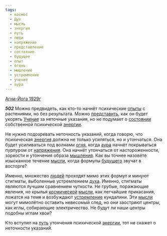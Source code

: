 ```yaml
---
tags:
  - космос
  - Дух
  - мысль
  - энергия
  - путь
  - люди
  - напряжение
  - представление
  - состояние
  - будущее
  - опыт
  - огонь
  - мышление
  - устремление
  - учение
  - аура
---
```


[Агни-Йога 1929г](/agni/1929)

___502___
Можно предвидеть, как кто-то начнёт психические [опыты](/tag/#опыт) с растениями, но без результата. Можно [представить](/tag/#представление), как он будет укорять [Учение](/tag/#учение) за неточные указания, но не подумает о [состоянии](/tag/#состояние) собственной психической [энергии](/tag/#[энергия](/tag/#энергия)).   

Не нужно подозревать неточность указаний, когда говорю, что психическая [энергия](/tag/#энергия) должна не только усиляться, но и утончаться. Она будет усиливаться под волнами [огня](/tag/#огонь), когда [аура](/tag/#аура) начнёт покрываться пурпуром от [напряжения](/tag/#напряжение). Она начнёт утончаться от настороженности, зоркости и утончения образа [мышления](/tag/#мышление). Как вы точнее назовёте изысканное течение [мысли](/tag/#мысль), когда формулы [будущего](/tag/#будущее) звучат в восторге?   

Именно, множество [людей](/tag/#люди) проходят мимо этих формул и минуют стигматы, выболенные устремлением [духа](/tag/#Дух). Именно, стигматы являются лучшим сравнением чуткости. Не грубые, поражающие явления, но крылья [космической](/tag/#космос) [мысли](/tag/#мысль), как легчайшие прикасания, ложатся на темя и возбуждают [устремление](/tag/#устремление) кундалини. Эти [мысли](/tag/#мысль) могут мимолётно оставить невесомый след, но они заостряют центры, как иглы, собирающие электричество. Не будут ли наши центры подобны иглам хвои?   

Кто вступил на [путь](/tag/#путь) утончения психической [энергии](/tag/#[энергия](/tag/#энергия)), тот не скажет о неточности указаний.